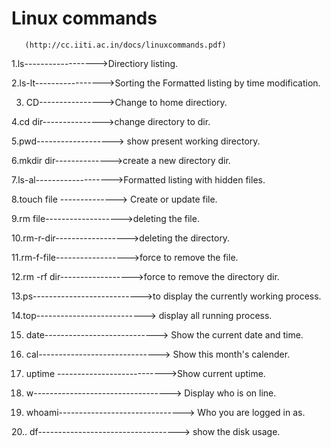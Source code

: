 
 # Linux commands
       
       (http://cc.iiti.ac.in/docs/linuxcommands.pdf)
 

1.ls------------------>Directiory listing.

2.ls-lt----------------->Sorting the Formatted listing by time modification.
 
3. CD---------------->Change to home  directiory.

4.cd dir--------------->change directory to dir.

5.pwd-------------------> show present working directory.

6.mkdir dir-------------->create a new directory dir.

7.ls-al------------------->Formatted listing with hidden files.

8.touch file --------------> Create or update file.

9.rm file------------------->deleting the file.

10.rm-r-dir------------------>deleting the directory.

11.rm-f-file------------------>force to remove the file.

12.rm -rf dir------------------>force to remove the directory dir.

13.ps--------------------------->to display the currently working process.

14.top---------------------------> display all running process.

15. date----------------------------> Show the current date and time.

16. cal------------------------------> Show this month's calender.

17. uptime --------------------------->Show current uptime.

18. w----------------------------------> Display who is on line.

19. whoami-------------------------------> Who you are logged in as.

20.. df-----------------------------------> show the disk usage.


